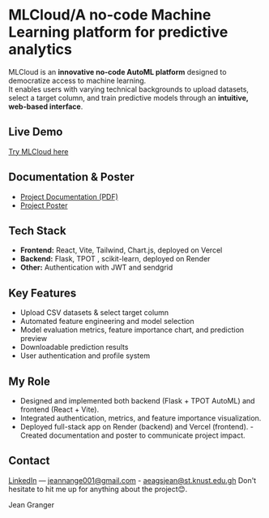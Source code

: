 # MLCloud/A no-code Machine Learning platform for predictive analytics
MLCloud is an **innovative no-code AutoML platform** designed to democratize access to machine learning.  
It enables users with varying technical backgrounds to upload datasets, select a target column, and train predictive models  through an **intuitive, web-based interface**.

## Live Demo
[Try MLCloud here](https://mlcloud.vercel.app)

## Documentation & Poster
- [Project Documentation (PDF)](Docs/docs.pdf)  
- [Project Poster](Docs/MLCloud_Poster.pdf)

## Tech Stack
- **Frontend:** React, Vite, Tailwind, Chart.js, deployed on Vercel  
- **Backend:** Flask, TPOT , scikit-learn, deployed on Render  
- **Other:** Authentication with JWT and sendgrid

## Key Features
- Upload CSV datasets & select target column  
- Automated feature engineering and model selection   
- Model evaluation metrics, feature importance chart, and prediction preview
- Downloadable prediction results  
- User authentication and profile system

## My Role
- Designed and implemented both backend (Flask + TPOT AutoML) and frontend (React + Vite).  
- Integrated authentication, metrics, and feature importance visualization.  
- Deployed full-stack app on Render (backend) and Vercel (frontend). - Created documentation and poster to communicate project impact.

## Contact
[LinkedIn](https://linkedin.com/in/ange-granger-jean-365b94320) — jeannange001@gmail.com - aeagsjean@st.knust.edu.gh 
Don't hesitate to hit me up for anything about the project😊.

Jean Granger
